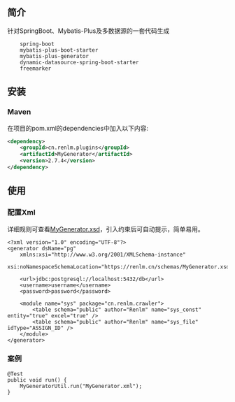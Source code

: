 ## 简介
针对SpringBoot、Mybatis-Plus及多数据源的一套代码生成
```
	spring-boot
	mybatis-plus-boot-starter
	mybatis-plus-generator
	dynamic-datasource-spring-boot-starter
	freemarker
```

## 安装
### Maven
在项目的pom.xml的dependencies中加入以下内容:

```xml
<dependency>
    <groupId>cn.renlm.plugins</groupId>
    <artifactId>MyGenerator</artifactId>
    <version>2.7.4</version>
</dependency>
```

## 使用
### 配置Xml
详细规则可查看[MyGenerator.xsd](https://renlm.cn/schemas/MyGenerator.xsd)，引入约束后可自动提示，简单易用。

```
<?xml version="1.0" encoding="UTF-8"?>
<generator dsName="pg"
	xmlns:xsi="http://www.w3.org/2001/XMLSchema-instance"
	xsi:noNamespaceSchemaLocation="https://renlm.cn/schemas/MyGenerator.xsd">

	<url>jdbc:postgresql://localhost:5432/db</url>
	<username>username</username>
	<password>password</password>

	<module name="sys" package="cn.renlm.crawler">
		<table schema="public" author="Renlm" name="sys_const" entity="true" excel="true" />
		<table schema="public" author="Renlm" name="sys_file" idType="ASSIGN_ID" />
	</module>
</generator>
```

### 案例

```
@Test
public void run() {
	MyGeneratorUtil.run("MyGenerator.xml");
}
```
